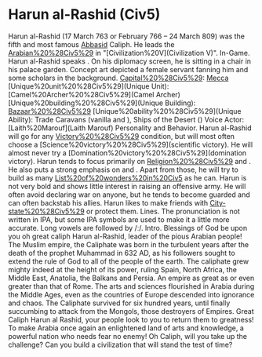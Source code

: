 # Harun al-Rashid (Civ5)

Harun al-Rashid (17 March 763 or February 766 – 24 March 809) was the fifth and most famous [Abbasid](Abbasid) Caliph. He leads the [Arabian%20%28Civ5%29](Arabs) in "[Civilization%20V](Civilization V)".
In-Game.
Harun al-Rashid speaks . On his diplomacy screen, he is sitting in a chair in his palace garden. Concept art depicted a female servant fanning him and some scholars in the background.
[Capital%20%28Civ5%29](Capital): [Mecca](Mecca)
[Unique%20unit%20%28Civ5%29](Unique Unit): [Camel%20Archer%20%28Civ5%29](Camel Archer)
[Unique%20building%20%28Civ5%29](Unique Building): [Bazaar%20%28Civ5%29](Bazaar)
[Unique%20ability%20%28Civ5%29](Unique Ability): Trade Caravans (vanilla and ), Ships of the Desert ()
Voice Actor: [Laith%20Marouf](Laith Marouf)
Personality and Behavior.
Harun al-Rashid will go for any [Victory%20%28Civ5%29](victory) condition, but will most often choose a [Science%20victory%20%28Civ5%29](scientific victory). He will almost never try a [Domination%20victory%20%28Civ5%29](domination victory).
Harun tends to focus primarily on [Religion%20%28Civ5%29](religion) and . He also puts a strong emphasis on and . Apart from those, he will try to build as many [List%20of%20wonders%20in%20Civ5](wonders) as he can.
Harun is not very bold and shows little interest in raising an offensive army. He will often avoid declaring war on anyone, but he tends to become guarded and can often backstab his allies.
Harun likes to make friends with [City-state%20%28Civ5%29](city-states) or protect them.
Lines.
The pronunciation is not written in IPA, but some IPA symbols are used to make it a little more accurate. Long vowels are followed by /ː/.
Intro.
Blessings of God be upon you oh great caliph Harun al-Rashid, leader of the pious Arabian people! The Muslim empire, the Caliphate was born in the turbulent years after the death of the prophet Muhammad in 632 AD, as his followers sought to extend the rule of God to all of the people of the earth. The caliphate grew mighty indeed at the height of its power, ruling Spain, North Africa, the Middle East, Anatolia, the Balkans and Persia. An empire as great as or even greater than that of Rome. The arts and sciences flourished in Arabia during the Middle Ages, even as the countries of Europe descended into ignorance and chaos. The Caliphate survived for six hundred years, until finally succumbing to attack from the Mongols, those destroyers of Empires.
Great Caliph Harun al Rashid, your people look to you to return them to greatness! To make Arabia once again an enlightened land of arts and knowledge, a powerful nation who needs fear no enemy! Oh Caliph, will you take up the challenge? Can you build a civilization that will stand the test of time?